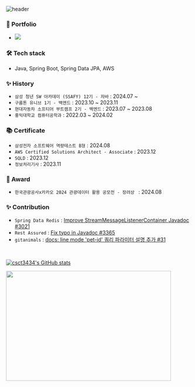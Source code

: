 ![header](https://capsule-render.vercel.app/api?type=waving&color=timeGradient&text=DongCheol%20Kim&fontSize=70&fontAlignY=40&fontAlign=35&height=230&fontColor=ffffff)

### 🧾 Portfolio
- <a href="https://bit.ly/3UqJbQG"><img src="https://img.shields.io/badge/Notion-blue?logo=notion&logoColor=white"></a>

### 🛠️ Tech stack
- Java, Spring Boot, Spring Data JPA, AWS

### ✨ History
- `삼성 청년 SW 아카데미 (SSAFY) 12기 - 자바` : 2024.07 ~
- `구름톤 유니브 1기 - 백엔드` : 2023.10 ~ 2023.11
- `현대자동차 소프티어 부트캠프 2기 - 백엔드` : 2023.07 ~ 2023.08
- `홍익대학교 컴퓨터공학과` : 2022.03 ~ 2024.02

### 📚 Certificate
- `삼성전자 소프트웨어 역량테스트 B형` : 2024.08
- `AWS Certified Solutions Architect - Associate` : 2023.12
- `SQLD` : 2023.12
- `정보처리기사` : 2023.11

### 🏅 Award
- `한국관광공사x카카오 2024 관광데이터 활용 공모전 - 장려상 ` : 2024.08

### ✨ Contribution
- `Spring Data Redis` : [Improve StreamMessageListenerContainer Javadoc #3021](https://github.com/spring-projects/spring-data-redis/pull/3021)
- `Rest Assured` : [Fix typo in Javadoc #3365](https://github.com/assertj/assertj/pull/3365)
- `gitanimals` : [docs: line mode 'pet-id' 쿼리 파라미터 설명 추가 #31](https://github.com/assertj/assertj/pull/3365)

<br>

[![csct3434's GitHub stats](https://github-readme-stats.vercel.app/api?username=csct3434&theme=radical&hide_border=true&count_private=true)](https://github.com/jiholee0/github-readme-stats)

<a href="https://github.com/devxb/gitanimals"><img src="https://render.gitanimals.org/farms/csct3434" width="450" height="300"/></a>
